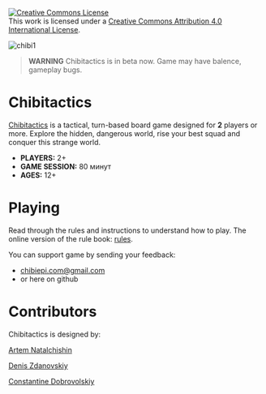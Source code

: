 <a rel="license" href="http://creativecommons.org/licenses/by/4.0/"><img alt="Creative Commons License" style="border-width:0" src="https://i.creativecommons.org/l/by/4.0/88x31.png" /></a><br />This work is licensed under a <a rel="license" href="http://creativecommons.org/licenses/by/4.0/">Creative Commons Attribution 4.0 International License</a>.

![chibi1](http://chibiepic.com/images/chibi_1.png)
> **WARNING** Chibitactics is in beta now. Game may have balence, gameplay bugs.

# Chibitactics
[Chibitactics](http://chibiepic.com) is a tactical, turn-based board game designed for **2** players or more. Explore the hidden, dangerous world, rise your best squad and conquer this strange world.

- **PLAYERS:** 2+
- **GAME SESSION:** 80 минут
- **AGES:** 12+ 

# Playing
Read through the rules and instructions to understand how to play. The online version of the rule book: [rules](http://chibiepic.com/rules.html). 

You can support game by sending your feedback:
- chibiepi.com@gmail.com
- or here on github

# Contributors
Chibitactics is designed by:

[Artem Natalchishin](https://www.facebook.com/artem.natan)

[Denis Zdanovskiy](https://www.facebook.com/nejsut)

[Constantine Dobrovolskiy](https://www.facebook.com/bajjyxilo)